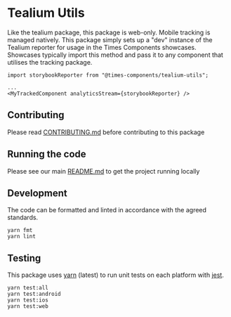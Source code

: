 # Tealium Utils

Like the tealium package, this package is web-only. Mobile tracking is managed
natively. This package simply sets up a "dev" instance of the Tealium reporter
for usage in the Times Components showcases. Showcases typically import this
method and pass it to any component that utilises the tracking package.

```
import storybookReporter from "@times-components/tealium-utils";

...
<MyTrackedComponent analyticsStream={storybookReporter} />
```

## Contributing

Please read [CONTRIBUTING.md](./CONTRIBUTING.md) before contributing to this
package

## Running the code

Please see our main [README.md](../README.md) to get the project running locally

## Development

The code can be formatted and linted in accordance with the agreed standards.

```
yarn fmt
yarn lint
```

## Testing

This package uses [yarn](https://yarnpkg.com) (latest) to run unit tests on each
platform with [jest](https://facebook.github.io/jest/).

```
yarn test:all
yarn test:android
yarn test:ios
yarn test:web
```
